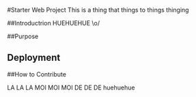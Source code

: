 #Starter Web Project
This is a thing that things to things thinging


##Introductrion
HUEHUEHUE \o/

##Purpose

## Deployment

##How to Contribute


LA LA LA
MOI MOI MOI
DE DE DE
huehuehue